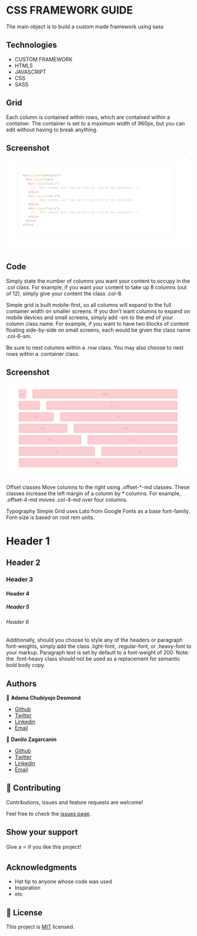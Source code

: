 # CSS FRAMEWORK GUIDE

The main object is to build a custom made framework using sass 


## Technologies
 * CUSTOM FRAMEWORK
 * HTML5
 * JAVASCRIPT
 * CSS
 * SASS
 

## Grid
Each column is contained within rows, which are contained within a container. The container is set to a maximum width of 960px, but you can edit without having to break anything.

## Screenshot

![screenshot](images/ss1.png) 

## Code
Simply state the number of columns you want your content to occupy in the .col class. For example, if you want your content to take up 8 columns (out of 12), simply give your content the class .col-8.

Simple grid is built mobile-first, so all columns will expand to the full container width on smaller screens. If you don’t want columns to expand on mobile devices and small screens, simply add -sm to the end of your column class name. For example, if you want to have two blocks of content floating side-by-side on small screens, each would be given the class name .col-6-sm.

Be sure to nest columns within a .row class. You may also choose to nest rows within a .container class.
 

## Screenshot

![screenshot](images/ss2.png) 

Offset classes
Move columns to the right using .offset-*-md classes. These classes increase the left margin of a column by * columns. For example, .offset-4-md moves .col-4-md over four columns.
 
Typography
Simple Grid uses Lato from Google Fonts as a base font-family. Font-size is based on root rem units.

# Header 1
## Header 2
### Header 3
#### Header 4
##### Header 5
###### Header 6

Additionally, should you choose to style any of the headers or paragraph font-weights, simply add the class .light-font, .regular-font, or .heavy-font to your markup. Paragraph text is set by default to a font-weight of 200. Note: the .font-heavy class should not be used as a replacement for semantic bold body copy. 
## Authors

👤 **Adama Chubiyojo Desmond**

-  [Github](https://github.com/kobiyoyo)
-  [Twitter](https://twitter.com/_kobiyoyo)
-  [Linkedin](https://www.linkedin.com/in/chubiyojo-adama/)
-  [Email](mailto:adamachubi@gmail.com)

👤 **Danilo Zagarcanin**

- [Github](https://github.com/danilozag1992)
- [Twitter](https://twitter.com/danilo96061514)
- [Linkedin](https://www.linkedin.com/in/danilo-zagarcanin-88169b185/)
- [Email](mailto:danilozagarcanin@gmail.com)

## 🤝 Contributing

Contributions, issues and feature requests are welcome!

Feel free to check the [issues page](issues/).

## Show your support

Give a ⭐️ if you like this project!

## Acknowledgments

- Hat tip to anyone whose code was used
- Inspiration
- etc

## 📝 License

This project is [MIT](lic.url) licensed.

